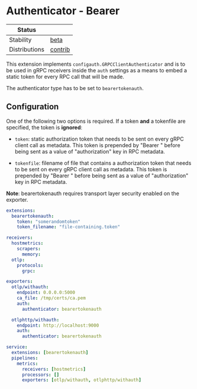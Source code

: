 # Authenticator - Bearer

| Status                   |                      |
|--------------------------|----------------------|
| Stability                | [beta]               |
| Distributions            | [contrib]            |


This extension implements `configauth.GRPCClientAuthenticator` and is to be used in gRPC receivers inside the `auth` settings as a means
to embed a static token for every RPC call that will be made.

The authenticator type has to be set to `bearertokenauth`.

## Configuration

One of the following two options is required. If a token **and** a tokenfile are specified, the token is **ignored**:

- `token`: static authorization token that needs to be sent on every gRPC client call as metadata.
  This token is prepended by "Bearer " before being sent as a value of "authorization" key in
  RPC metadata.

- `tokenfile`: filename of file that contains a authorization token that needs to be sent on every
  gRPC client call as metadata.
  This token is prepended by "Bearer " before being sent as a value of "authorization" key in
  RPC metadata.


**Note**: bearertokenauth requires transport layer security enabled on the exporter.


```yaml
extensions:
  bearertokenauth:
    token: "somerandomtoken"
    token_filename: "file-containing.token"

receivers:
  hostmetrics:
    scrapers:
      memory:
  otlp:
    protocols:
      grpc:

exporters:
  otlp/withauth:
    endpoint: 0.0.0.0:5000
    ca_file: /tmp/certs/ca.pem
    auth:
      authenticator: bearertokenauth

  otlphttp/withauth:
    endpoint: http://localhost:9000
    auth:
      authenticator: bearertokenauth

service:
  extensions: [bearertokenauth]
  pipelines:
    metrics:
      receivers: [hostmetrics]
      processors: []
      exporters: [otlp/withauth, otlphttp/withauth]
```


[beta]:https://github.com/open-telemetry/opentelemetry-collector#beta
[contrib]:https://github.com/open-telemetry/opentelemetry-collector-releases/tree/main/distributions/otelcol-contrib
